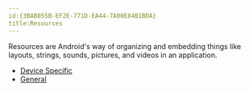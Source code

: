 ```yaml
---
id:{3BAB055B-EF2E-771D-EA44-7A00E84B1BDA}  
title:Resources  
---
```


Resources are Android's way of organizing and embedding things like layouts,
strings, sounds, pictures, and videos in an application.&nbsp;

-   [Device Specific](/recipes/android/resources/device_specific) 
-  [General](/recipes/android/general)